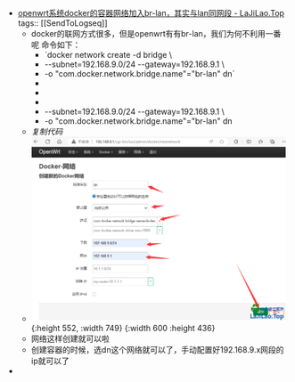 - [openwrt系统docker的容器网络加入br-lan，其实与lan同网段 - LaJiLao.Top](https://lajilao.top/thread-139-1-1.html)
  tags:: [[SendToLogseq]]
	- docker的联网方式很多，但是openwrt有有br-lan，我们为何不利用一番呢
	  命令如下：
		- `docker network create -d bridge \
		- --subnet=192.168.9.0/24 --gateway=192.168.9.1 \
		- -o "com.docker.network.bridge.name"="br-lan" dn`
		-
		-
		-
		- --subnet=192.168.9.0/24 --gateway=192.168.9.1 \\
		- -o "com.docker.network.bridge.name"="br-lan" dn
	- *复制代码*
	- ![image.png](../assets/image_1722414026806_0.png){:height 552, :width 749} {:width 600 :height 436}
	- 网络这样创建就可以啦
	- 创建容器的时候，选dn这个网络就可以了，手动配置好192.168.9.x网段的ip就可以了
-